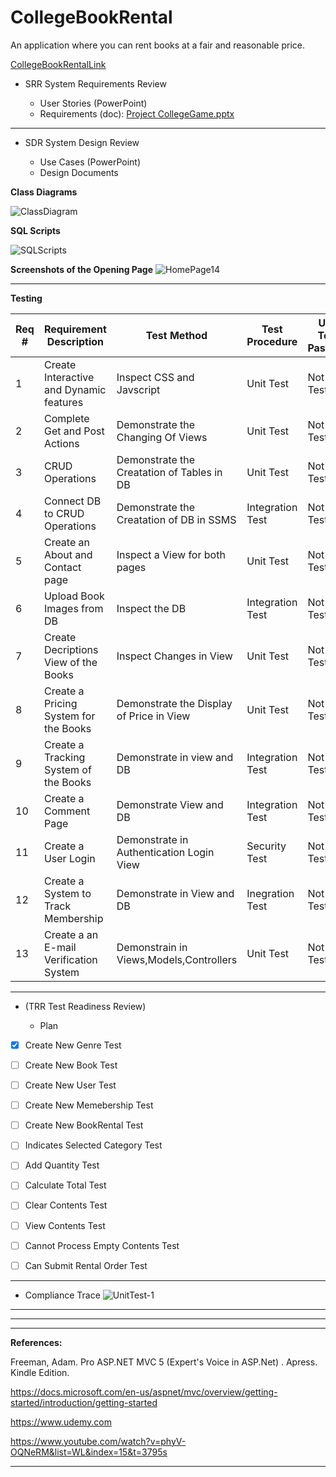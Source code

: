 # CollegeBookRental

An application where you can rent books at a fair and reasonable price. 



[CollegeBookRentalLink](https://collegebookrentaldonnyves.azurewebsites.net/)
- SRR  System Requirements Review

	- User Stories (PowerPoint)
  - Requirements (doc): [Project CollegeGame.pptx](https://github.com/donnyves/CollegeBookRental/files/3076989/Project.CollegeGame.pptx)
---
- SDR  System Design Review

	- Use Cases (PowerPoint)
  - Design Documents

**Class Diagrams**

![ClassDiagram](https://user-images.githubusercontent.com/40510674/56258172-7fa4cd80-6083-11e9-823a-efb39b5d8382.PNG)


**SQL Scripts**

![SQLScripts](https://user-images.githubusercontent.com/40510674/56181491-920b0280-5fc2-11e9-9a1c-b19e427bbb0b.PNG)

  
**Screenshots of the Opening Page**
![HomePage14](https://user-images.githubusercontent.com/40510674/56264883-bb985c80-609c-11e9-89fb-8eaacea67e3f.PNG)

--- 


**Testing**


|Req #|Requirement Description|Test Method| Test Procedure|Unit Test Passed?|Time Stamp|
| ------------- |-------------| -----| --------|------|-----|
|1|Create Interactive and Dynamic features  |Inspect CSS and Javscript  |Unit Test |Not Tested|27APR2019|
|2|Complete Get and Post Actions  |Demonstrate the Changing Of Views|Unit Test|Not Tested|27APR2019|
|3|CRUD Operations|Demonstrate the Creatation of Tables in DB|Unit Test |Not Tested|27APR2019  |
|4|Connect DB to CRUD Operations|Demonstrate the Creatation of DB in SSMS|Integration Test|Not Tested| 27APR2019  |
|5|Create an About and Contact page|Inspect a View for both pages|Unit Test|Not Tested|27APR2019|
|6|Upload Book Images from DB|Inspect the DB |Integration Test|Not Tested|27APR2019|
|7|Create Decriptions View of the Books|Inspect Changes in View |Unit Test|Not Tested| 27APR2019 |
|8|Create a Pricing System for the Books|Demonstrate the Display of Price in View|Unit Test|Not Tested|27APR2019  |
|9|Create a Tracking System of the Books|Demonstrate in view and DB|Integration Test|Not Tested|27APR2019  |
|10|Create a Comment Page|Demonstrate View and DB|Integration Test|Not Tested|27APR2019  |
|11|Create a User Login |Demonstrate in Authentication Login View |Security Test|Not Tested| 27APR2019 |
|12|Create a System to Track Membership  |Demonstrate in View and DB   |Inegration Test|Not Tested| 27APR2019|
|13|Create a an E-mail Verification System |Demonstrain in Views,Models,Controllers |Unit Test|Not Tested|27APR2019  |



  
---

- (TRR  Test Readiness Review)

	- Plan
- [x] Create New Genre Test
- [ ] Create New Book Test
- [ ] Create New User Test
- [ ] Create New Memebership Test
- [ ] Create New BookRental Test
- [ ] Indicates Selected Category Test
- [ ] Add Quantity Test
- [ ] Calculate Total Test
- [ ] Clear Contents Test
- [ ] View Contents Test
- [ ] Cannot Process Empty Contents Test
- [ ] Can Submit Rental Order Test


---

- Compliance Trace
  ![UnitTest-1](https://user-images.githubusercontent.com/40510674/56087261-09eaf880-5e1c-11e9-8e34-7d2a8d43a277.PNG)
---





---




---








**References:**





Freeman, Adam. Pro ASP.NET MVC 5 (Expert's Voice in ASP.Net) . Apress. Kindle Edition.




https://docs.microsoft.com/en-us/aspnet/mvc/overview/getting-started/introduction/getting-started




https://www.udemy.com



https://www.youtube.com/watch?v=phyV-OQNeRM&list=WL&index=15&t=3795s





---

